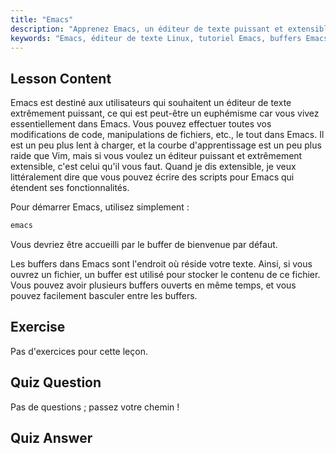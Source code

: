 ```yaml
---
title: "Emacs"
description: "Apprenez Emacs, un éditeur de texte puissant et extensible pour Linux. Comprenez les buffers Emacs et l'utilisation de base. Commencez votre parcours Emacs dès aujourd'hui !"
keywords: "Emacs, éditeur de texte Linux, tutoriel Emacs, buffers Emacs, commandes Linux, débutant, guide"
---
```


## Lesson Content

Emacs est destiné aux utilisateurs qui souhaitent un éditeur de texte extrêmement puissant, ce qui est peut-être un euphémisme car vous vivez essentiellement dans Emacs. Vous pouvez effectuer toutes vos modifications de code, manipulations de fichiers, etc., le tout dans Emacs. Il est un peu plus lent à charger, et la courbe d'apprentissage est un peu plus raide que Vim, mais si vous voulez un éditeur puissant et extrêmement extensible, c'est celui qu'il vous faut. Quand je dis extensible, je veux littéralement dire que vous pouvez écrire des scripts pour Emacs qui étendent ses fonctionnalités.

Pour démarrer Emacs, utilisez simplement :

```bash
emacs
```

Vous devriez être accueilli par le buffer de bienvenue par défaut.

Les buffers dans Emacs sont l'endroit où réside votre texte. Ainsi, si vous ouvrez un fichier, un buffer est utilisé pour stocker le contenu de ce fichier. Vous pouvez avoir plusieurs buffers ouverts en même temps, et vous pouvez facilement basculer entre les buffers.

## Exercise

Pas d'exercices pour cette leçon.

## Quiz Question

Pas de questions ; passez votre chemin !

## Quiz Answer
